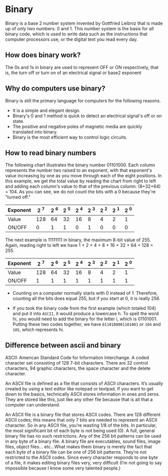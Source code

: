 # Binary 

Binary is a base 2 number system invented by Gottfried Leibniz that is made up of only two numbers: 0 and 1. This number system is the basis for all binary code, which is used to write data such as the instructions that computer processors use, or the digital text you read every day.

## How does binary work?

The 0s and 1s in binary are used to represent OFF or ON respectively, that is, the turn off or turn on of an electrical signal or base2 exponent

## Why do computers use binary?

Binary is still the primary language for computers for the following reasons.

- It is a simple and elegant design.
- Binary's 0 and 1 method is quick to detect an electrical signal's off or on state.
- The positive and negative poles of magnetic media are quickly translated into binary.
- Binary is the most efficient way to control logic circuits.

## How to read binary numbers

The following chart illustrates the binary number 01101000. Each column represents the number two raised to an exponent, with that exponent's value increasing by one as you move through each of the eight positions. In this example, we get the total value by reading the chart from right to left and adding each column's value to that of the previous column: (8+32+64) = 104. As you can see, we do not count the bits with a 0 because they're "turned off."

| Exponent  | 2 <sup>7</sup>| 2 <sup>6</sup>| 2 <sup>5</sup>| 2 <sup>4</sup>| 2 <sup>3</sup>| 2 <sup>2</sup>| 2 <sup>1</sup>| 2 <sup>0</sup>|
| ------------- | ------------- | ------------- | ------------- | ------------- | ------------- | ------------- | ------------- | ------------- |
| Value  | 128  | 64  | 32 | 16  | 8  | 4  | 2  | 1  |
| ON/OFF  | 0 | 1  | 1  | 0  | 1 | 0  | 0  | 0  |

The next example is 11111111 in binary, the maximum 8-bit value of 255. Again, reading right to left we have 1 + 2 + 4 + 8 + 16 + 32 + 64 + 128 = 255.

| Exponent  | 2 <sup>7</sup>| 2 <sup>6</sup>| 2 <sup>5</sup>| 2 <sup>4</sup>| 2 <sup>3</sup>| 2 <sup>2</sup>| 2 <sup>1</sup>| 2 <sup>0</sup>|
| ------------- | ------------- | ------------- | ------------- | ------------- | ------------- | ------------- | ------------- | ------------- |
| Value  | 128  | 64  | 32 | 16  | 8  | 4  | 2  | 1  |
| ON/OFF  | 1 | 1  | 1  | 1  | 1 | 1  | 1  | 1  |

- Counting on a computer normally starts with 0 instead of 1. Therefore, counting all the bits does equal 255, but if you start at 0, it is really 256.

- If you took the binary code from the first example (which totaled 104) and put it into ```ASCII```, it would produce a lowercase h. To spell the word hi, you would need to add the binary for the letter i, which is 01101001. Putting these two codes together, we have ```0110100001101001``` or ```104``` and ```105```, which represents hi.

## Difference between ascii and binary

ASCII: American Standard Code for Information Interchange. A coded character set consisting of 128 7-bit characters. There are 32 control characters, 94 graphic characters, the space character and the delete character.

An ASCII file is defined as a file that consists of ASCII characters. It’s usually created by using a text editor like notepad or textpad.  If you want to get down to the basics, technically ASCII stores information in ones and zeros. They are stored like this, just like any other file because that is all that a computer can understand.

An ASCII file is a binary file that stores ASCII codes. There are 128 different ASCII codes; this means that only 7 bits are needed to represent an ASCII character. So in any ASCII file, you’re wasting 1/8 of the bits. In particular, the most significant bit of each byte is not being used (0).
A full, general binary file has no such restrictions. Any of the 256 bit patterns can be used in any byte of a binary file.
A binary file are executables, sound files, image files, object files… etc…What makes them binary is merely the fact that each byte of a binary file can be one of 256 bit patterns. They’re not restricted to the ASCII codes.
Since every character responds to one byte of a file, it makes editing binary files very, very difficult (I’m not going to say impossible because I know some very talented people.)
